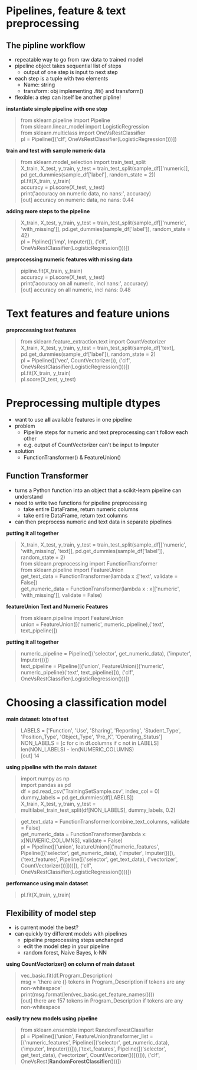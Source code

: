 # Pipelines, feature & text preprocessing
## The pipline workflow
- repeatable way to go from raw data to trained model
- pipeline object takes sequential list of steps
  - output of one step is input to next step
- each step is a tuple with two elements
  - Name: string
  - transform: obj implementing .fit() and transform()
- flexible: a step can itself be another pipline!

__instantiate simple pipeline with one step__
> from sklearn.pipeline import Pipeline  
> from sklearn.linear_model import LogisticRegression  
> from sklearn.multiclass import OneVsRestClassifier  
> pl = Pipeline([('clf', OneVsRestClassifier(LogisticRegression()))])

__train and test with sample numeric data__
> from sklearn.model_selection import train_test_split  
> X_train, X_test, y_train, y_test = train_test_split(sample_df[['numeric]], pd.get_dummies(sample_df['label'], random_state = 2))  
> pl.fit(X_train, y_train)  
> accuracy = pl.score(X_test, y_test)  
> print('accuracy on numeric data, no nans:', accuracy)  
> [out] accuracy on numeric data, no nans: 0.44

__adding more steps to the pipeline__
> X_train, X_test, y_train, y_test = train_test_split(sample_df[['numeric', 'with_missing']], pd.get_dummies(sample_df['label']), random_state = 42)  
> pl = Pipline([('imp', Imputer()), ('clf', OneVsRestClassifier(LogisticRegression()))])

__preprocessing numeric features with missing data__
> pipline.fit(X_train, y_train)  
> accuracy = pl.score(X_test, y_test)  
> print('accuracy on all numeric, incl nans:', accuracy)  
> [out] accuracy on all numeric, incl nans: 0.48

# Text features and feature unions
__preprocessing text features__
> from sklearn.feature_extraction.text import CountVectorizer  
> X_train, X_test, y_train, y_test = train_test_split(sample_df['text], pd.get_dummies(sample_df['label']), random_state = 2)  
> pl = Pipeline([('vec', CountVectorizer()), ('clf', OneVsRestClassifier(LogisticRegression()))])  
> pl.fit(X_train, y_train)  
> pl.score(X_test, y_test)

# Preprocessing multiple dtypes
- want to use __all__ available features in one pipeline
- problem
  - Pipeline steps for numeric and text preprocessing can't follow each other
  - e.g. output of CountVectorizer can't be input to Imputer
- solution
  - FunctionTransformer() & FeatureUnion()

## Function Transformer
- turns a Python function into an object that a scikit-learn pipeline can understand
- need to write two functions for pipeline preprocessing
  - take entire DataFrame, return numeric columns
  - take entire DataFrame, return text columns
- can then preprocess numeric and text data in separate pipelines

__putting it all together__
> X_train, X_test, y_train, y_test = train_test_split(sample_df[['numeric', 'with_missing', 'text]], pd.get_dummies(sample_df['label']), random_state = 2)  
> from sklearn.preprocessing import FunctionTransformer  
> from sklearn.pipeline import FeatureUnion  
> get_text_data = FunctionTransformer(lambda x :['text', validate = False])  
> get_numeric_data = FunctionTransformer(lambda x : x[['numeric', 'with_missing']], validate = False)

__featureUnion Text and Numeric Features__
> from sklearn.pipeline import FeatureUnion  
> union = FeatureUnion([('numeric', numeric_pipeline),('text', text_pipeline)])

__putting it all together__
> numeric_pipeline = Pipeline([('selector', get_numeric_data), ('imputer', Imputer())])  
> text_pipeline = Pipeline([('union', FeatureUnion([('numeric', numeric_pipeline)('text', text_pipeline)])), ('clf', OneVsRestClassifier(LogisticRegression()))])

# Choosing a classification model
__main dataset: lots of text__
> LABELS = ['Function', 'Use', 'Sharing', 'Reporting', 'Student_Type', 'Position_Type', 'Object_Type', 'Pre_K', 'Operating_Status']  
> NON_LABELS = [c for c in df.columns if c not in LABELS]  
> len(NON_LABELS) - len(NUMERIC_COLUMNS)  
> [out] 14

__using pipeline with the main dataset__
> import numpy as np  
> import pandas as pd  
> df = pd.read_csv('TrainingSetSample.csv', index_col = 0)  
> dummy_labels = pd.get_dummies(df[LABELS])  
> X_train, X_test, y_train, y_test = multilabel_train_test_split(df[NON_LABELS], dummy_labels, 0.2)

> get_text_data = FunctionTransformer(combine_text_columns, validate = False)  
> get_numeric_data = FunctionTransformer(lambda x: x[NUMERIC_COLUMNS], validate = False)  
> pl = Pipeline([('union', featureUnion([('numeric_features', Pipeline([('selector', get_numeric_data), ('imputer', Imputer())]), ('text_features', Pipeline([('selector', get_text_data), ('vectorizer', CountVectorizer())])))]), ('clf', OneVsRestClassifier(LogisticRegression())))])

__performance using main dataset__
> pl.fit(X_train, y_train)  

## Flexibility of model step
- is current model the best?
- can quickly try different models with pipelines
  - pipeline preprocessing steps unchanged
  - edit the model step in your pipeline
  - random forest, Naive Bayes, k-NN

__using CountVectorizer() on column of main dataset__
> vec_basic.fit(df.Program_Description)  
> msg = 'there are {} tokens in Program_Description if tokens are any non-whitespace'  
> print(msg.format(len(vec_basic.get_feature_names())))  
> [out] there are 157 tokens in Program_Description if tokens are any non-whitespace

__easily try new models using pipeline__
> from sklearn.ensemble import RandomForestClassifier  
> pl = Pipeline([('union', FeatureUnion(transformer_list = [('numeric_features', Pipeline([('selector', get_numeric_data), ('imputer', Imputer())])),('text_features', Pipeline([('selector', get_text_data), ('vectorizer', CountVecorizer())]))])), ('clf', OneVsRest(__RandomForestClassifier__()))])